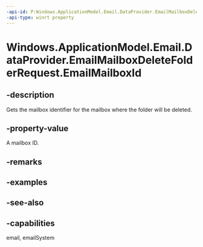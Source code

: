 ```yaml
---
-api-id: P:Windows.ApplicationModel.Email.DataProvider.EmailMailboxDeleteFolderRequest.EmailMailboxId
-api-type: winrt property
---
```


<!-- Property syntax
public string EmailMailboxId { get; }
-->

# Windows.ApplicationModel.Email.DataProvider.EmailMailboxDeleteFolderRequest.EmailMailboxId

## -description
Gets the mailbox identifier for the mailbox where the folder will be deleted.

## -property-value
A mailbox ID.

## -remarks

## -examples

## -see-also

## -capabilities
email, emailSystem
